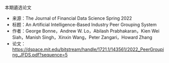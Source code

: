 
本期遴选论文
* 来源：The Journal of Financial Data Science Spring 2022
* 标题：An Artificial Intelligence-Based Industry Peer Grouping System
* 作者：George Bonne，Andrew W. Lo，Abilash Prabhakaran，Kien Wei Siah，Manish Singh，Xinxin Wang，Peter Zangari，Howard Zhang
* 论文： https://dspace.mit.edu/bitstream/handle/1721.1/143561/2022_PeerGrouping_JFDS.pdf?sequence=5
